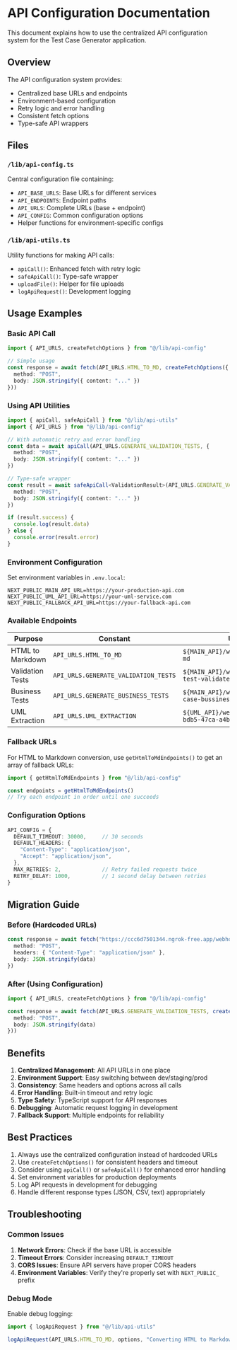 # API Configuration Documentation

This document explains how to use the centralized API configuration system for the Test Case Generator application.

## Overview

The API configuration system provides:
- Centralized base URLs and endpoints
- Environment-based configuration
- Retry logic and error handling
- Consistent fetch options
- Type-safe API wrappers

## Files

### `/lib/api-config.ts`
Central configuration file containing:
- `API_BASE_URLS`: Base URLs for different services
- `API_ENDPOINTS`: Endpoint paths
- `API_URLS`: Complete URLs (base + endpoint)
- `API_CONFIG`: Common configuration options
- Helper functions for environment-specific configs

### `/lib/api-utils.ts`
Utility functions for making API calls:
- `apiCall()`: Enhanced fetch with retry logic
- `safeApiCall()`: Type-safe wrapper
- `uploadFile()`: Helper for file uploads
- `logApiRequest()`: Development logging

## Usage Examples

### Basic API Call

```typescript
import { API_URLS, createFetchOptions } from "@/lib/api-config"

// Simple usage
const response = await fetch(API_URLS.HTML_TO_MD, createFetchOptions({
  method: "POST",
  body: JSON.stringify({ content: "..." })
}))
```

### Using API Utilities

```typescript
import { apiCall, safeApiCall } from "@/lib/api-utils"
import { API_URLS } from "@/lib/api-config"

// With automatic retry and error handling
const data = await apiCall(API_URLS.GENERATE_VALIDATION_TESTS, {
  method: "POST",
  body: JSON.stringify({ content: "..." })
})

// Type-safe wrapper
const result = await safeApiCall<ValidationResult>(API_URLS.GENERATE_VALIDATION_TESTS, {
  method: "POST",
  body: JSON.stringify({ content: "..." })
})

if (result.success) {
  console.log(result.data)
} else {
  console.error(result.error)
}
```

### Environment Configuration

Set environment variables in `.env.local`:

```env
NEXT_PUBLIC_MAIN_API_URL=https://your-production-api.com
NEXT_PUBLIC_UML_API_URL=https://your-uml-service.com
NEXT_PUBLIC_FALLBACK_API_URL=https://your-fallback-api.com
```

### Available Endpoints

| Purpose | Constant | URL |
|---------|----------|-----|
| HTML to Markdown | `API_URLS.HTML_TO_MD` | `${MAIN_API}/webhook/html-to-md` |
| Validation Tests | `API_URLS.GENERATE_VALIDATION_TESTS` | `${MAIN_API}/webhook/generate-test-validate` |
| Business Tests | `API_URLS.GENERATE_BUSINESS_TESTS` | `${MAIN_API}/webhook/gen-test-case-bussiness` |
| UML Extraction | `API_URLS.UML_EXTRACTION` | `${UML_API}/webhook/bd5a247d-bdb5-47ca-a4b8-308bb9d8460c` |

### Fallback URLs

For HTML to Markdown conversion, use `getHtmlToMdEndpoints()` to get an array of fallback URLs:

```typescript
import { getHtmlToMdEndpoints } from "@/lib/api-config"

const endpoints = getHtmlToMdEndpoints()
// Try each endpoint in order until one succeeds
```

### Configuration Options

```typescript
API_CONFIG = {
  DEFAULT_TIMEOUT: 30000,     // 30 seconds
  DEFAULT_HEADERS: {
    "Content-Type": "application/json",
    "Accept": "application/json",
  },
  MAX_RETRIES: 2,             // Retry failed requests twice
  RETRY_DELAY: 1000,          // 1 second delay between retries
}
```

## Migration Guide

### Before (Hardcoded URLs)
```typescript
const response = await fetch("https://ccc6d7501344.ngrok-free.app/webhook/generate-test-validate", {
  method: "POST",
  headers: { "Content-Type": "application/json" },
  body: JSON.stringify(data)
})
```

### After (Using Configuration)
```typescript
import { API_URLS, createFetchOptions } from "@/lib/api-config"

const response = await fetch(API_URLS.GENERATE_VALIDATION_TESTS, createFetchOptions({
  method: "POST",
  body: JSON.stringify(data)
}))
```

## Benefits

1. **Centralized Management**: All API URLs in one place
2. **Environment Support**: Easy switching between dev/staging/prod
3. **Consistency**: Same headers and options across all calls
4. **Error Handling**: Built-in timeout and retry logic
5. **Type Safety**: TypeScript support for API responses
6. **Debugging**: Automatic request logging in development
7. **Fallback Support**: Multiple endpoints for reliability

## Best Practices

1. Always use the centralized configuration instead of hardcoded URLs
2. Use `createFetchOptions()` for consistent headers and timeout
3. Consider using `apiCall()` or `safeApiCall()` for enhanced error handling
4. Set environment variables for production deployments
5. Log API requests in development for debugging
6. Handle different response types (JSON, CSV, text) appropriately

## Troubleshooting

### Common Issues

1. **Network Errors**: Check if the base URL is accessible
2. **Timeout Errors**: Consider increasing `DEFAULT_TIMEOUT`
3. **CORS Issues**: Ensure API servers have proper CORS headers
4. **Environment Variables**: Verify they're properly set with `NEXT_PUBLIC_` prefix

### Debug Mode

Enable debug logging:
```typescript
import { logApiRequest } from "@/lib/api-utils"

logApiRequest(API_URLS.HTML_TO_MD, options, "Converting HTML to Markdown")
```